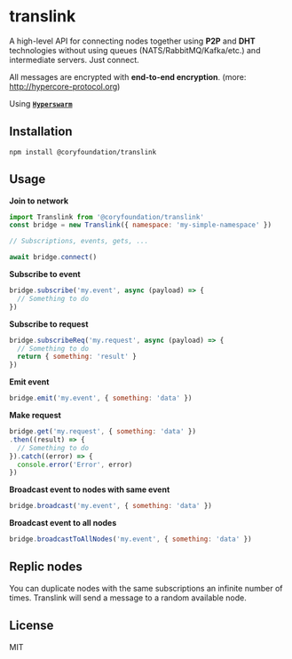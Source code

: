 # translink
A high-level API for connecting nodes together using **P2P** and **DHT** technologies without using queues (NATS/RabbitMQ/Kafka/etc.) and intermediate servers. Just connect.

All messages are encrypted with **end-to-end encryption**. (more: http://hypercore-protocol.org)

Using **[`Hyperswarm`](https://github.com/hyperswarm/hyperswarm)**
## Installation
```
npm install @coryfoundation/translink
```

## Usage
**Join to network**
```js
import Translink from '@coryfoundation/translink'
const bridge = new Translink({ namespace: 'my-simple-namespace' })

// Subscriptions, events, gets, ...

await bridge.connect()

```

**Subscribe to event**
```js
bridge.subscribe('my.event', async (payload) => {
  // Something to do
})
```

**Subscribe to request**
```js
bridge.subscribeReq('my.request', async (payload) => {
  // Something to do
  return { something: 'result' }
})
```

**Emit event**
```js
bridge.emit('my.event', { something: 'data' })
```

**Make request**
```js
bridge.get('my.request', { something: 'data' })
.then((result) => {
  // Something to do
}).catch((error) => {
  console.error('Error', error)
})
```

**Broadcast event to nodes with same event**
```js
bridge.broadcast('my.event', { something: 'data' })
```

**Broadcast event to all nodes**
```js
bridge.broadcastToAllNodes('my.event', { something: 'data' })
```

## Replic nodes
You can duplicate nodes with the same subscriptions an infinite number of times. Translink will send a message to a random available node.

## License
MIT
